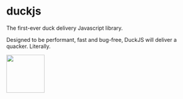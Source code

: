 # duckjs
The first-ever duck delivery Javascript library.

Designed to be performant, fast and bug-free, DuckJS will deliver a quacker. Literally.

<img src="https://raw.githubusercontent.com/Firepal/duckjs/master/duck.png" width="100"></img>
